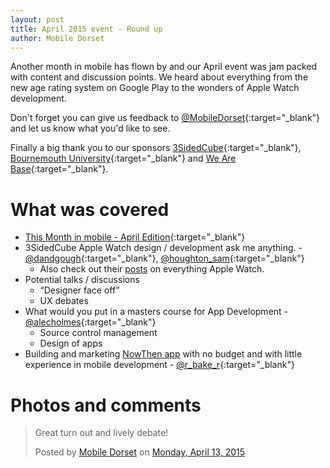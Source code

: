 ```yaml
---
layout: post
title: April 2015 event - Round up
author: Mobile Dorset
---
```

Another month in mobile has flown by and our April event was jam packed with content and discussion points. We heard about everything from the new age rating system on Google Play to the wonders of Apple Watch development.

Don't forget you can give us feedback to [@MobileDorset](https://twitter.com/MobileDorset){:target="_blank"} and let us know what you'd like to see.

Finally a big thank you to our sponsors [3SidedCube](https://3sidedcube.com/){:target="_blank"}, [Bournemouth University](https://home.bournemouth.ac.uk/){:target="_blank"} and [We Are Base](https://wearebase.com/){:target="_blank"}.

# What was covered
- [This Month in mobile - April Edition](https://docs.google.com/presentation/d/1cCt2YhlNNLNAaXd91Xga-6LXM7KQC7hwLOWGjDJNDDk){:target="_blank"}
- 3SidedCube Apple Watch design / development ask me anything. - [@dandgough](https://twitter.com/dandgough){:target="_blank"}, [@houghton_sam](https://twitter.com/houghton_sam){:target="_blank"}
	- Also check out their [posts](http://wall.3sidedcube.com/tagged/applewatch) on everything Apple Watch.
- Potential talks / discussions
	- “Designer face off”
	- UX debates 
- What would you put in a masters course for App Development - [@alecholmes](https://twitter.com/alecholmes){:target="_blank"}
	- Source control management
	- Design of apps
- Building and marketing [NowThen app](http://www.nowthenapp.com/) with no budget and with little experience in mobile development - [@r_bake_r](https://twitter.com/r_bake_r){:target="_blank"}

# Photos and comments
<div id="fb-root"></div>
<script>(function(d, s, id) {  var js, fjs = d.getElementsByTagName(s)[0];  if (d.getElementById(id)) return;  js = d.createElement(s); js.id = id;  js.src = "//connect.facebook.net/en_US/sdk.js#xfbml=1&version=v2.3";  fjs.parentNode.insertBefore(js, fjs);}(document, 'script', 'facebook-jssdk'));</script>
<div class="fb-post" data-href="https://www.facebook.com/media/set/?set=a.961064793917738.1073741829.934423343248550&amp;type=1" data-width="500">
   <div class="fb-xfbml-parse-ignore">
      <blockquote cite="https://www.facebook.com/media/set/?set=a.961064793917738.1073741829.934423343248550&amp;type=1">
         <p>Great turn out and lively debate!</p>
         Posted by <a href="https://www.facebook.com/MobileDorset">Mobile Dorset</a> on <a href="https://www.facebook.com/media/set/?set=a.961064793917738.1073741829.934423343248550&amp;type=1">Monday, April 13, 2015</a>
      </blockquote>
   </div>
</div>